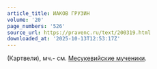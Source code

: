 ```yaml
---
article_title: ИАКОВ ГРУЗИН
volume: '20'
page_numbers: '526'
source_url: https://pravenc.ru/text/200319.html
downloaded_at: '2025-10-13T12:53:17Z'
---
```


(Картвели), мч.- см. [Месукевийские мученики](<https://pravenc.ru/text/Месукевийские мученики.html>).
